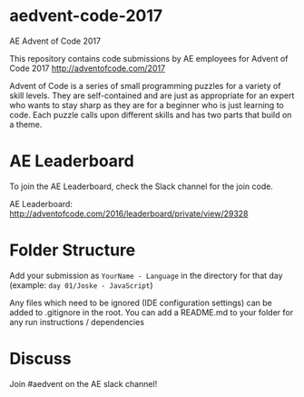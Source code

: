 # aedvent-code-2017
AE Advent of Code 2017

This repository contains code submissions by AE employees for Advent of Code 2017
http://adventofcode.com/2017

Advent of Code is a series of small programming puzzles for a variety of skill levels. They are self-contained and are just as appropriate for an expert who wants to stay sharp as they are for a beginner who is just learning to code. Each puzzle calls upon different skills and has two parts that build on a theme.

# AE Leaderboard

To join the AE Leaderboard, check the Slack channel for the join code.

AE Leaderboard: http://adventofcode.com/2016/leaderboard/private/view/29328

# Folder Structure

Add your submission as `YourName - Language` in the directory for that day (example: `day 01/Joske - JavaScript`)

Any files which need to be ignored (IDE configuration settings) can be added to .gitignore in the root.
You can add a README.md to your folder for any run instructions / dependencies

# Discuss

Join #aedvent on the AE slack channel!
